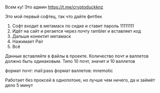 Всем ку!
Это админ https://t.me/cryptoduckknz

Это мой первый софтец, так что дайте фитбек

1. Софт входит в метамаск по сидке и ставит пароль 11111111
2. Идёт на сайт и регается через почту rambler и вставляет код
3. Дальше конектит метамаск
4. Нажимает Pair
5. Всё

Данные вставляйте в файлы в проекте.
Количество почт и валлетов должно быть одинаковым. Типо 10 почт, значит и 10 валлетов

формат почт:  mail:pass
формат валлетов: mnemotic 

Работает без проксей в однопотоке, но лучше чем ничего, да и займёт дело 5 минут 

